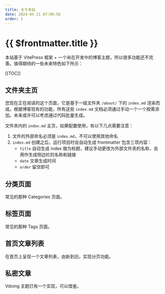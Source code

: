 ```yaml
---
title: 关于本站
date: 2024-05-21 07:09:58
order: 1
---
```


# {{ $frontmatter.title }}

本站基于 VitePress 框架 + 一个尚在开发中的博客主题，所以很多功能还不完善。值得期待的一些未来特色如下所示：

[[TOC]]

## 文件夹主页

您现在正在阅读的这个页面，它是基于一级文件夹 `/about/` 下的 `index.md` 渲染而成。根据博客现有的功能，所有这些 `index.md` 文档必须通过手动一个一个按需添加。未来或许可以考虑通过代码批量生成。

文件夹内的 `index.md` 主页，如果配置使用，有以下几点需要注意：

1. 文件的外部命名必须是 `index.md`，不可以使用其他命名
2. `index.md` 创建之后，运行项目时会自动生成 frontmatter 包含三项内容：
   - `title` 自动生成 index 做为标题，建议手动更改为外部文件夹的名称，会用作生成侧边栏的名称和链接
   - `date` 文章生成时间
   - `order` 留空即可

## 分类页面

常见的那种 Categories 页面。

## 标签页面

常见的那种 Tags 页面。

## 首页文章列表

在首页上呈现一个文章列表，由新到旧，实现分页功能。

## 私密文章

Vdoing 主题已有一个实现，可以借鉴。
